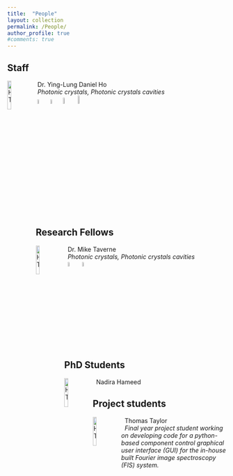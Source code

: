 ```yaml
---
title:  "People"
layout: collection
permalink: /People/
author_profile: true
#comments: true
---
```


## Staff

<img src="{{ site.url }}{{ site.baseurl }}/assets/profiles/profile_im_DH.jpg" alt="HT" style="float: left;width: 13%"/>&nbsp;Dr. Ying-Lung Daniel Ho<br>&nbsp;*Photonic crystals, Photonic crystals cavities* <br>&nbsp;<a href="https://www.northumbria.ac.uk/about-us/our-staff/h/daniel-ho/"><img src="{{ site.url }}{{ site.baseurl }}/assets/profiles/nuw.png" alt="HT" style="width: 5%; border: none; text-decoration: none"/></a>&nbsp;<a href="https://scholar.google.co.uk/citations?user=LNZN_NIAAAAJ"><img src="{{ site.url }}{{ site.baseurl }}/assets/profiles/google.png" alt="HT" style="width: 5%; border: none; text-decoration: none"/></a>&nbsp;<a href="https://www.linkedin.com/in/quantumgeezer/"><img src="{{ site.url }}{{ site.baseurl }}/assets/profiles/linkedin.png" alt="HT" style="width: 6%; border: none; text-decoration: none"/></a>&nbsp;<a href="https://www.researchgate.net/profile/Ying-Lung_Ho"><img src="{{ site.url }}{{ site.baseurl }}/assets/profiles/rg.png" alt="HT" style="width: 7%; border: none; text-decoration: none"/></a>&nbsp;

## Research Fellows

<img src="{{ site.url }}{{ site.baseurl }}/assets/profiles/profile_im_MT.jpg" alt="HT" style="float: left;width: 13%"/>&nbsp;
Dr. Mike Taverne<br>&nbsp;
*Photonic crystals, Photonic crystals cavities*<br>&nbsp;
<a href="https://www.northumbria.ac.uk/about-us/our-staff/t/mike-taverne"><img src="{{ site.url }}{{ site.baseurl }}/assets/profiles/nuw.png" alt="HT" style="width: 5%; border: none; text-decoration: none"/></a>&nbsp;
<a href="https://scholar.google.com/citations?user=9sFGPrEAAAAJ"><img src="{{ site.url }}{{ site.baseurl }}/assets/profiles/google.png" alt="HT" style="width: 5%; border: none; text-decoration: none"/></a>&nbsp;

## PhD Students

<img src="{{ site.url }}{{ site.baseurl }}/assets/profiles/profile_im_BO.jpg" alt="HT" style="float: left;width: 13%"/>&nbsp;
Nadira Hameed&nbsp;

## Project students

<img src="{{ site.url }}{{ site.baseurl }}/assets/profiles/profile_im_HT.jpg" alt="HT" style="float: left;width: 13%"/>&nbsp;
Thomas Taylor<br>&nbsp;
*Final year project student working on developing code for a python-based component control graphical user interface (GUI) for the in-house built Fourier image spectroscopy (FIS) system.*<br>&nbsp;

<!--<img src="{{ site.url }}{{ site.baseurl }}/assets/profiles/profile_im_HT.jpg" alt="HT" style="float: left;width: 13%"/>&nbsp;
Kian Meadows<br>&nbsp;
*Final year project student working on developing code for a python-based component control graphical user interface (GUI) for the in-house built Fourier image spectroscopy (FIS) system.*<br>&nbsp;-->
